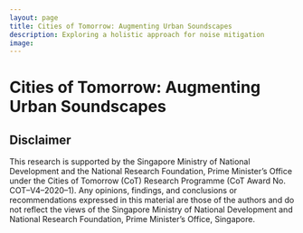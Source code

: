 ```yaml
---
layout: page
title: Cities of Tomorrow: Augmenting Urban Soundscapes
description: Exploring a holistic approach for noise mitigation 
image: 
---
```


# Cities of Tomorrow: Augmenting Urban Soundscapes

## Disclaimer
This research is supported by the Singapore Ministry of National Development and the National Research Foundation, Prime Minister’s Office under the Cities of Tomorrow (CoT) Research Programme (CoT Award No. COT–V4–2020–1). Any opinions, findings, and conclusions or recommendations expressed in this material are those of the authors and do not reflect the views of the Singapore Ministry of National Development and National Research Foundation, Prime Minister’s Office, Singapore.
